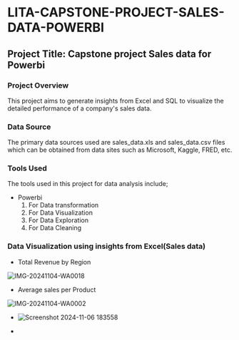 # LITA-CAPSTONE-PROJECT-SALES-DATA-POWERBI

## Project Title: Capstone project Sales data for Powerbi

### Project Overview
This project aims to generate insights from Excel and SQL to visualize the detailed performance of a company's sales data.

### Data Source
The primary data sources used are sales_data.xls and sales_data.csv files which can be obtained from data sites such as Microsoft, Kaggle, FRED, etc.

### Tools Used
The tools used in this project for data analysis include; 

- Powerbi
  1. For Data transformation
  2. For Data Visualization
  3. For Data Exploration
  4. For Data Cleaning

### Data Visualization using insights from Excel(Sales data)

- Total Revenue by Region

![IMG-20241104-WA0018](https://github.com/user-attachments/assets/45640c23-439d-4eeb-bb50-5cacf601f4c6)

- Average sales per Product 

![IMG-20241104-WA0002](https://github.com/user-attachments/assets/fffa6763-e5a8-469c-9c65-9edcfacf47b2)


- ![Screenshot 2024-11-06 183558](https://github.com/user-attachments/assets/e12f8a36-78e9-4040-9f50-d22f34f438c6)




- 
  
  
     
